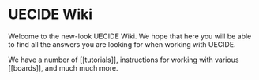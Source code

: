 UECIDE Wiki
===========

Welcome to the new-look UECIDE Wiki.  We hope that here you will be able to find all the answers you are looking for when working with UECIDE.

We have a number of [[tutorials]], instructions for working with various [[boards]], and much much more.